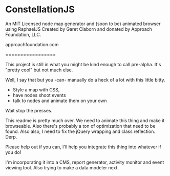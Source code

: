 ConstellationJS
================

An MIT Licensed node map generator and (soon to be) animated browser using RaphaelJS
Created by Garet Claborn and donated by Approach Foundation, LLC. 

approachfoundation.com

=================

This project is still in what you might be kind enough to call pre-alpha. It's "pretty cool" but not much else.

Well, I say that but you -can- manually do a heck of a lot with this little bitty. 

- Style a map with CSS, 
- have nodes shoot events
- talk to nodes and animate them on your own

Wait stop the presses.

This readme is pretty much over. We need to animate this thing and make it browseable. 
Also there's probably a ton of optimization that need to be found.
Also also, I need to fix the jQuery wrapping and class reflection. Derp.

Please help out if you can, I'll help you integrate this thing into whatever if you do!

I'm incorporating it into a CMS, report generator, activity monitor and event viewing tool.
Also trying to make a data modeler next.
